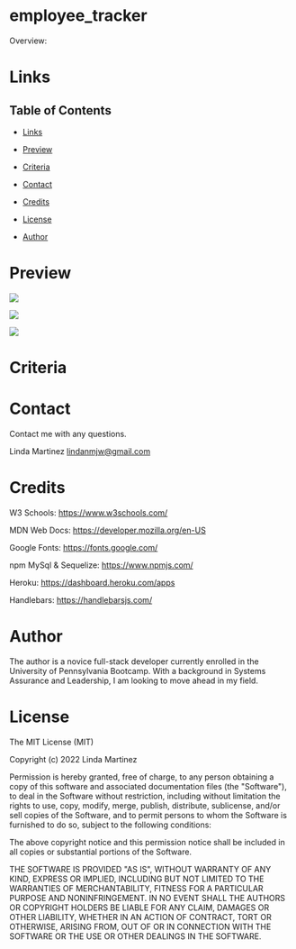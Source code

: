 # employee_tracker

Overview: 


# Links

## Table of Contents 

* [Links](#links)

* [Preview](#preview)

* [Criteria](#criteria) 

* [Contact](#contact)

* [Credits](#credits)

* [License](#license)

* [Author](#author)


# Preview

![](assets/images/login.jpg)

![](assets/images/createPost.jpg)

![](assets/images/deleteEditPost.jpg)

# Criteria

# Contact

Contact me with any questions.

Linda Martinez [lindanmjw@gmail.com](mailto:lindanmjw@gmail.com)


# Credits 

W3 Schools: https://www.w3schools.com/

MDN Web Docs: https://developer.mozilla.org/en-US

Google Fonts: https://fonts.google.com/

npm MySql & Sequelize: https://www.npmjs.com/

Heroku: https://dashboard.heroku.com/apps

Handlebars: https://handlebarsjs.com/

# Author
The author is a novice full-stack developer currently enrolled in the University of Pennsylvania Bootcamp.  With a background in Systems Assurance and Leadership, I am looking to move ahead in my field.

# License

The MIT License (MIT)

Copyright (c) 2022 Linda Martinez

Permission is hereby granted, free of charge, to any person obtaining a copy of this software and associated documentation files (the "Software"), to deal in the Software without restriction, including without limitation the rights to use, copy, modify, merge, publish, distribute, sublicense, and/or sell copies of the Software, and to permit persons to whom the Software is furnished to do so, subject to the following conditions:

The above copyright notice and this permission notice shall be included in all copies or substantial portions of the Software.

THE SOFTWARE IS PROVIDED "AS IS", WITHOUT WARRANTY OF ANY KIND, EXPRESS OR IMPLIED, INCLUDING BUT NOT LIMITED TO THE WARRANTIES OF MERCHANTABILITY, FITNESS FOR A PARTICULAR PURPOSE AND NONINFRINGEMENT. IN NO EVENT SHALL THE AUTHORS OR COPYRIGHT HOLDERS BE LIABLE FOR ANY CLAIM, DAMAGES OR OTHER LIABILITY, WHETHER IN AN ACTION OF CONTRACT, TORT OR OTHERWISE, ARISING FROM, OUT OF OR IN CONNECTION WITH THE SOFTWARE OR THE USE OR OTHER DEALINGS IN THE SOFTWARE.
  
